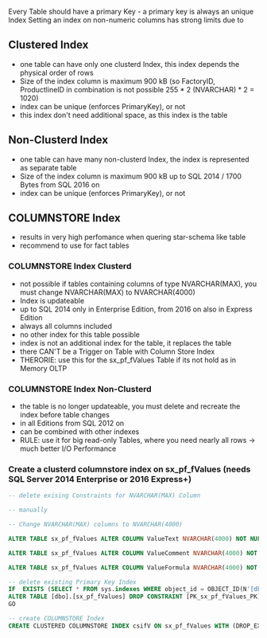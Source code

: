 Every Table should have a primary Key - a primary key is always an unique Index
Setting an index on non-numeric columns has strong limits due to 

## Clustered Index
* one table can have only one clusterd Index, this index depends the physical order of rows
* Size of the index column is maximum 900 kB (so FactoryID, ProductlineID in combination is not possible 255 * 2 (NVARCHAR) * 2 = 1020)
* index can be unique (enforces PrimaryKey), or not
* this index don't need additional space, as this index is the table

## Non-Clusterd Index
* one table can have many non-clusterd Index, the index is represented as separate table
* Size of the index column is maximum 900 kB up to SQL 2014 / 1700 Bytes from SQL 2016 on
* index can be unique (enforces PrimaryKey), or not



## COLUMNSTORE Index
* results in very high perfomance when quering star-schema like table
* recommend to use for fact tables


### COLUMNSTORE Index Clusterd
* not possible if tables containing columns of type NVARCHAR(MAX), you must change NVARCHAR(MAX) to NVARCHAR(4000)
* Index is updateable
* up to SQL 2014 only in Enterprise Edition, from 2016 on also in Express Edition
* always all columns included
* no other index for this table possible
* index is not an additional index for the table, it replaces the table
* there CAN'T be a Trigger on Table with Column Store Index
* THERORIE: use this for the sx_pf_fValues  Table if its not hold as in Memory OLTP

### COLUMNSTORE Index Non-Clusterd
* the table is no longer updateable, you must delete and recreate the index before table changes
* in all Editions from SQL 2012 on
* can be combined with other indexes
* RULE: use it for big read-only Tables, where you need nearly all rows -> much better I/O Performance

### Create a clusterd columnstore index on sx_pf_fValues (needs SQL Server 2014 Enterprise or 2016 Express+)
````SQL
-- delete exising Constraints for NVARCHAR(MAX) Column

-- manually

-- Change NVARCHAR(MAX) columns to NVARCHAR(4000)

ALTER TABLE sx_pf_fValues ALTER COLUMN ValueText NVARCHAR(4000) NOT NULL

ALTER TABLE sx_pf_fValues ALTER COLUMN ValueComment NVARCHAR(4000) NOT NULL

ALTER TABLE sx_pf_fValues ALTER COLUMN ValueFormula NVARCHAR(4000) NOT NULL

-- delete existing Primary Key Index
IF  EXISTS (SELECT * FROM sys.indexes WHERE object_id = OBJECT_ID(N'[dbo].[sx_pf_fValues]') AND name = N'PK_sx_pf_fValues_PK')
ALTER TABLE [dbo].[sx_pf_fValues] DROP CONSTRAINT [PK_sx_pf_fValues_PK] WITH ( ONLINE = OFF )
GO

-- create COLUMNSTORE Index
CREATE CLUSTERED COLUMNSTORE INDEX csifV ON sx_pf_fValues WITH (DROP_EXISTING = ON);

````
